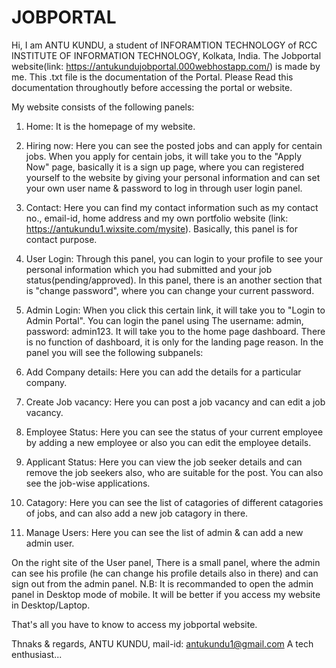 # JOBPORTAL
Hi,
I am ANTU KUNDU, a student of INFORAMTION TECHNOLOGY of RCC INSTITUTE OF INFORMATION TECHNOLOGY, Kolkata, India. The Jobportal website(link: https://antukundujobportal.000webhostapp.com/) is made by me. This .txt file is the documentation of the Portal. Please Read this documentation throughoutly before accessing the portal or website.

My website consists of the following panels:

1. Home: It is the homepage of my website.
2. Hiring now: Here you can see the posted jobs and can apply for centain jobs. When you apply for centain jobs, it will take you to the "Apply Now" page, basically it is a sign up page, where you can registered yourself to the website by giving your personal information and  can set your own user name & password to log in through user login panel.
3. Contact: Here you can find my contact information such as my contact no., email-id, home address and my own portfolio website (link: https://antukundu1.wixsite.com/mysite). Basically, this panel is for contact purpose.
4. User Login: Through this panel, you can login to your profile to see your personal information which you had submitted and your job status(pending/approved). In this panel, there is an another section that is "change password", where you can change your current password.
5. Admin Login: When you click this certain link, it will take you to "Login to Admin Portal". You can login the panel using The username: admin, password: admin123.
It will take you to the home page dashboard. There is no function of dashboard, it is only for the landing page reason. In the panel you will see the following subpanels:

1. Add Company details: Here you can add the details for a particular company.
2. Create Job vacancy: Here you can post a job vacancy and can edit a job vacancy.
3. Employee Status: Here you can see the status of your current employee by adding a new employee or also you can edit the employee details.
4. Applicant Status: Here you can view the job seeker details and can remove the job seekers also, who are suitable for the post. You can also see the job-wise 		     applications.
5. Catagory: Here you can see the list of catagories of different catagories of jobs, and can also add a new job catagory in there.
6. Manage Users: Here you can see the list of admin & can add a new admin user.

On the right site of the User panel, There is a small panel, where the admin can see his profile (he can change his profile details also in there) and can sign out from the admin panel.
N.B: It is recommanded to open the admin panel in Desktop mode of mobile. It will be better if you access my website in Desktop/Laptop.

That's all you have to know to access my jobportal website.

Thnaks & regards,
ANTU KUNDU,
mail-id: antukundu1@gmail.com
A tech enthusiast...
 
